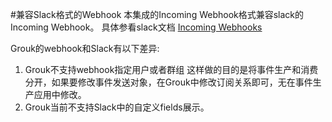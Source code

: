#兼容Slack格式的Webhook
本集成的Incoming Webhook格式兼容slack的Incoming Webhook。
具体参看slack文档 [Incoming Webhooks](https://api.slack.com/incoming-webhooks)

Grouk的webhook和Slack有以下差异:
1. Grouk不支持webhook指定用户或者群组 这样做的目的是将事件生产和消费分开，如果要修改事件发送对象，在Grouk中修改订阅关系即可，无在事件生产应用中修改。
2. Grouk当前不支持Slack中的自定义fields展示。